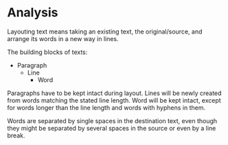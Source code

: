 # Analysis
Layouting text means taking an existing text, the original/source, and arrange its words in a new way in lines.

The building blocks of texts:

* Paragraph
  * Line
      * Word

Paragraphs have to be kept intact during layout. Lines will be newly created from words matching the stated line length. Word will be kept intact, except for words longer than the line length and words with hyphens in them.

Words are separated by single spaces in the destination text, even though they might be separated by several spaces in the source or even by a line break.